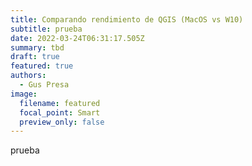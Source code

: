 ```yaml
---
title: Comparando rendimiento de QGIS (MacOS vs W10)
subtitle: prueba
date: 2022-03-24T06:31:17.505Z
summary: tbd
draft: true
featured: true
authors:
  - Gus Presa
image:
  filename: featured
  focal_point: Smart
  preview_only: false
---
```

prueba
